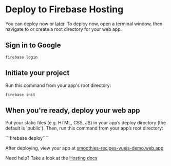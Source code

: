 # Deploy to Firebase Hosting
You can deploy now or [later](https://firebase.google.com/docs/hosting/quickstart?authuser=0). To deploy now, open a terminal window, then navigate to or create a root directory for your web app.

## Sign in to Google

```firebase login```

## Initiate your project
Run this command from your app's root directory:

```firebase init```

## When you're ready, deploy your web app
Put your static files (e.g. HTML, CSS, JS) in your app’s deploy directory (the default is 'public'). Then, run this command from your app’s root directory:

```firebase deploy````

After deploying, view your app at [smoothies-recipes-vuejs-demo.web.app](https://smoothies-recipes-vuejs-demo.web.app/)

Need help? Take a look at the [Hosting docs](https://firebase.google.com/docs/hosting/quickstart?authuser=0)